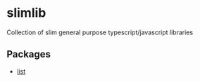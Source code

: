 # slimlib
Collection of slim general purpose typescript/javascript libraries

## Packages
- [list](./list/README.md)